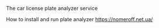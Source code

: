 The car license plate analyzer service

How to install and run plate analyzer https://nomeroff.net.ua/
